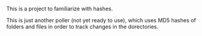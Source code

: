 This is a project to familiarize with hashes.

This is just another poller (not yet ready to use), which uses MD5 hashes of folders and files in order to track changes in the dorectories.
